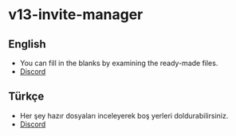 # v13-invite-manager

## English
 
  * You can fill in the blanks by examining the ready-made files.
  * [Discord](https://discord.gg/SGdy3jtMCB)
  
## Türkçe

  * Her şey hazır dosyaları inceleyerek boş yerleri doldurabilirsiniz.
  * [Discord](https://discord.gg/SGdy3jtMCB)
